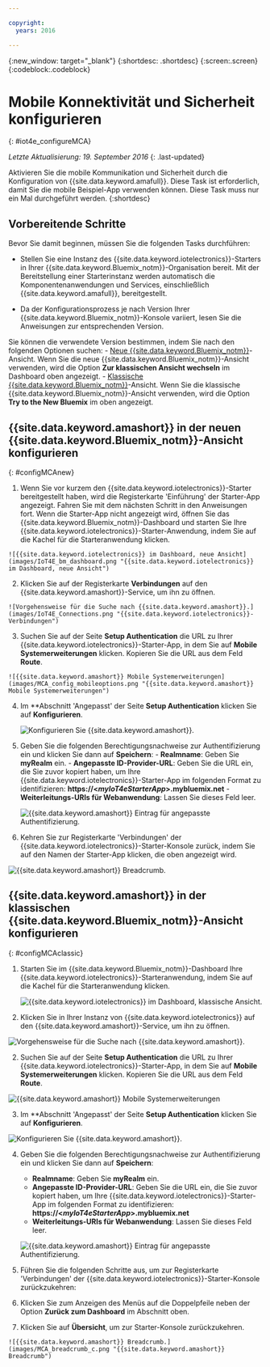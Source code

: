 ```yaml
---

copyright:
  years: 2016

---
```



<!-- Common attributes used in the template are defined as follows: -->
{:new_window: target="\_blank"}
{:shortdesc: .shortdesc}
{:screen:.screen}
{:codeblock:.codeblock}

# Mobile Konnektivität und Sicherheit konfigurieren
{: #iot4e_configureMCA}

*Letzte Aktualisierung: 19. September 2016*
{: .last-updated}

Aktivieren Sie die mobile Kommunikation und Sicherheit durch die Konfiguration von {{site.data.keyword.amafull}}. Diese Task ist erforderlich, damit Sie die mobile Beispiel-App verwenden können. Diese Task muss nur ein Mal durchgeführt werden.
{:shortdesc}

## Vorbereitende Schritte

Bevor Sie damit beginnen, müssen Sie die folgenden Tasks durchführen:
  - Stellen Sie eine Instanz des {{site.data.keyword.iotelectronics}}-Starters in Ihrer {{site.data.keyword.Bluemix_notm}}-Organisation bereit. Mit der Bereitstellung einer Starterinstanz werden automatisch die Komponentenanwendungen und Services, einschließlich {{site.data.keyword.amafull}}, bereitgestellt.

  - Da der Konfigurationsprozess je nach Version Ihrer {{site.data.keyword.Bluemix_notm}}-Konsole variiert, lesen Sie die Anweisungen zur entsprechenden Version.

  Sie können die verwendete Version bestimmen, indem Sie nach den folgenden Optionen suchen:
    - [Neue {{site.data.keyword.Bluemix_notm}}](#configMCAnew)-Ansicht. Wenn Sie die neue {{site.data.keyword.Bluemix_notm}}-Ansicht verwenden, wird die Option **Zur klassischen Ansicht wechseln** im Dashboard oben angezeigt.
    - [Klassische {{site.data.keyword.Bluemix_notm}}](#configMCAclassic)-Ansicht. Wenn Sie die klassische {{site.data.keyword.Bluemix_notm}}-Ansicht verwenden, wird die Option **Try to the New Bluemix** im oben angezeigt.

## {{site.data.keyword.amashort}} in der neuen {{site.data.keyword.Bluemix_notm}}-Ansicht konfigurieren
{: #configMCAnew}

  1. Wenn Sie vor kurzem den {{site.data.keyword.iotelectronics}}-Starter bereitgestellt haben, wird die Registerkarte 'Einführung' der Starter-App angezeigt. Fahren Sie mit dem nächsten Schritt in den Anweisungen fort. Wenn die Starter-App nicht angezeigt wird, öffnen Sie das {{site.data.keyword.Bluemix_notm}}-Dashboard und starten Sie Ihre {{site.data.keyword.iotelectronics}}-Starter-Anwendung, indem Sie auf die Kachel für die Starteranwendung klicken.

    ![{{site.data.keyword.iotelectronics}} im Dashboard, neue Ansicht](images/IoT4E_bm_dashboard.png "{{site.data.keyword.iotelectronics}} im Dashboard, neue Ansicht")

  2. Klicken Sie auf der Registerkarte **Verbindungen** auf den {{site.data.keyword.amashort}}-Service, um ihn zu öffnen.

    ![Vorgehensweise für die Suche nach {{site.data.keyword.amashort}}.](images/IoT4E_Connections.png "{{site.data.keyword.iotelectronics}}-Verbindungen")

  3. Suchen Sie auf der Seite **Setup Authentication** die URL zu Ihrer {{site.data.keyword.iotelectronics}}-Starter-App, in dem Sie auf **Mobile Systemerweiterungen** klicken. Kopieren Sie die URL aus dem Feld **Route**.

    ![{{site.data.keyword.amashort}} Mobile Systemerweiterungen](images/MCA_config_mobileoptions.png "{{site.data.keyword.amashort}} Mobile Systemerweiterungen")  

  4. Im **Abschnitt 'Angepasst' der Seite **Setup Authentication** klicken Sie auf **Konfigurieren**.

       ![Konfigurieren Sie {{site.data.keyword.amashort}}.](images/MCA_config_pg.png "{{site.data.keyword.amashort}} Seite 'Setup Authentication'")  

  5. Geben Sie die folgenden Berechtigungsnachweise zur Authentifizierung ein und klicken Sie dann auf **Speichern**:
    - **Realmname**: Geben Sie **myRealm** ein.
    - **Angepasste ID-Provider-URL**: Geben Sie die URL ein, die Sie zuvor kopiert haben, um Ihre {{site.data.keyword.iotelectronics}}-Starter-App im folgenden Format zu identifizieren: **https://<*myIoT4eStarterApp*>.mybluemix.net**
    - **Weiterleitungs-URIs für Webanwendung**: Lassen Sie dieses Feld leer.

      ![{{site.data.keyword.amashort}} Eintrag für angepasste Authentifizierung.](images/MCA_config_pg2.png "{{site.data.keyword.amashort}} Eintrag für angepasste Authentifizierung")  

  6. Kehren Sie zur Registerkarte 'Verbindungen' der {{site.data.keyword.iotelectronics}}-Starter-Konsole zurück, indem Sie auf den Namen der Starter-App klicken, die oben angezeigt wird.

   ![{{site.data.keyword.amashort}} Breadcrumb.](images/MCA_breadcrumb.png "{{site.data.keyword.amashort}} Breadcrumb")

## {{site.data.keyword.amashort}} in der klassischen {{site.data.keyword.Bluemix_notm}}-Ansicht konfigurieren
{: #configMCAclassic}

1. Starten Sie im {{site.data.keyword.Bluemix_notm}}-Dashboard Ihre {{site.data.keyword.iotelectronics}}-Starteranwendung, indem Sie auf die Kachel für die Starteranwendung klicken.

    ![{{site.data.keyword.iotelectronics}} im Dashboard, klassische Ansicht.](images/IoT4E_bm_dashboard_c.png "{{site.data.keyword.iotelectronics}} im Dashboard, klassische Ansicht")

2. Klicken Sie in Ihrer Instanz von {{site.data.keyword.iotelectronics}} auf den {{site.data.keyword.amashort}}-Service, um ihn zu öffnen.   

  ![Vorgehensweise für die Suche nach {{site.data.keyword.amashort}}.](images/IoT4E_Connections_c.png "{{site.data.keyword.iotelectronics}}-Verbindungen")

2. Suchen Sie auf der Seite **Setup Authentication** die URL zu Ihrer {{site.data.keyword.iotelectronics}}-Starter-App, in dem Sie auf **Mobile Systemerweiterungen** klicken. Kopieren Sie die URL aus dem Feld **Route**.

  ![{{site.data.keyword.amashort}} Mobile Systemerweiterungen](images/MCA_config_mobileoptions.png "{{site.data.keyword.amashort}} Mobile Systemerweiterungen")  

3. Im **Abschnitt 'Angepasst' der Seite **Setup Authentication** klicken Sie auf **Konfigurieren**.

 ![Konfigurieren Sie {{site.data.keyword.amashort}}.](images/MCA_config_pg.png "{{site.data.keyword.amashort}} Seite 'Setup Authentication'")  

4. Geben Sie die folgenden Berechtigungsnachweise zur Authentifizierung ein und klicken Sie dann auf **Speichern**:
   - **Realmname**: Geben Sie **myRealm** ein.
   - **Angepasste ID-Provider-URL**: Geben Sie die URL ein, die Sie zuvor kopiert haben, um Ihre {{site.data.keyword.iotelectronics}}-Starter-App im folgenden Format zu identifizieren: **https://<*myIoT4eStarterApp*>.mybluemix.net**
   - **Weiterleitungs-URIs für Webanwendung**: Lassen Sie dieses Feld leer.

    ![{{site.data.keyword.amashort}} Eintrag für angepasste Authentifizierung.](images/MCA_config_pg2.png "{{site.data.keyword.amashort}} Eintrag für angepasste Authentifizierung")  

5. Führen Sie die folgenden Schritte aus, um zur Registerkarte 'Verbindungen' der {{site.data.keyword.iotelectronics}}-Starter-Konsole zurückzukehren:
  1. Klicken Sie zum Anzeigen des Menüs auf die Doppelpfeile neben der Option **Zurück zum Dashboard** im Abschnitt oben.
  2. Klicken Sie auf **Übersicht**, um zur Starter-Konsole zurückzukehren.  

    ![{{site.data.keyword.amashort}} Breadcrumb.](images/MCA_breadcrumb_c.png "{{site.data.keyword.amashort}} Breadcrumb")
